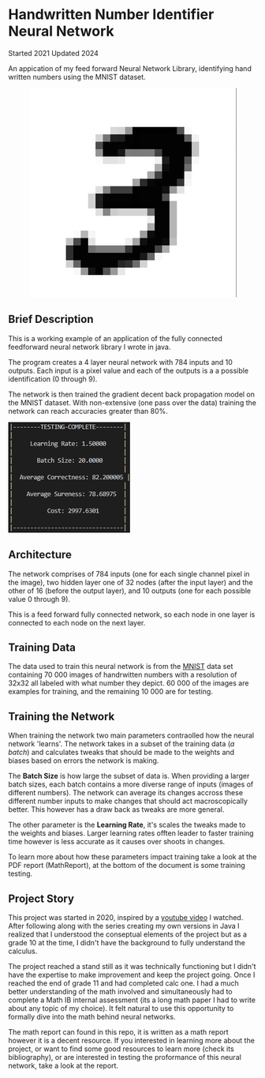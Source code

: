 # Handwritten Number Identifier Neural Network
Started 2021 Updated 2024

An appication of my feed forward Neural Network Library, identifying hand written numbers using the MNIST dataset.

<p align="center">
<img src ="/img/three3-7.jpg" alt="Image of Handwritten number 3">
</p>

## Brief Description
This is a working example of an application of the fully connected feedforward neural network library I wrote in java.

The program creates a 4 layer neural network with 784 inputs and 10 outputs. Each input is a pixel value and each of the outputs is a a possible identification (0 through 9).

The network is then trained the gradient decent back propagation model on the MNIST dataset. With non-extensive (one pass over the data) training the network can reach accuracies greater than 80%.

![Image of Neural Network Testing Results][imgTestResult]

## Architecture

The network comprises of 784 inputs (one for each single channel pixel in the image), two hidden layer one of 32 nodes (after the input layer) and the other of 16 (before the output layer), and 10 outputs (one for each possible value 0 through 9).

This is a feed forward fully connected network, so each node in one layer is connected to each node on the next layer. 

## Training Data
The data used to train this neural network is from the [MNIST][MNISTlink] data set containing 70 000 images of handrwitten numbers with a resolution of 32x32 all labeled with what number they depict. 60 000 of the images are examples for training, and the remaining 10 000 are for testing.

## Training the Network
When training the network two main parameters contraolled how the neural network 'learns'. The network takes in a subset of the training data (*a batch*) and calculates tweaks that should be made to the weights and biases based on errors the network is making. 

The **Batch Size** is how large the subset of data is. When providing a larger batch sizes, each batch contains a more diverse range of inputs (images of different numbers). The network can average its changes accross these different number inputs to make changes that should act macroscopically better. This however has a draw back as tweaks are more general. 

The other parameter is the **Learning Rate**, it's scales the tweaks made to the weights and biases. Larger learning rates offten leader to faster training time however is less accurate as it causes over shoots in changes.

To learn more about how these parameters impact training take a look at the PDF report (MathReport), at the bottom of the document is some training testing.

## Project Story
This project was started in 2020, inspired by a [youtube video][linkPerceptron] I watched. After following along with the series creating my own versions in Java I realized that I understood the conseptual elements of the project but as a grade 10 at the time, I didn't have the background to fully understand the calculus.

The project reached a stand still as it was technically functioning but I didn't have the expertise to make improvement and keep the project going. Once I reached the end of grade 11 and had completed calc one. I had a much better understanding of the math involved and simultaneously had to complete a Math IB internal assessment (its a long math paper I had to write about any topic of my choice). It felt natural to use this opportunity to formally dive into the math behind neural networks.

The math report can found in this repo, it is written as a math report however it is a decent resource. If you interested in learning more about the project, or want to find some good resources to learn more (check its bibliography), or are interested in testing the proformance of this neural network, take a look at the report.

[imgThree]: /img/three3-7.jpg
[imgTestResult]: /img/test-results.png
[MNISTlink]: https://www.kaggle.com/datasets/hojjatk/mnist-dataset
[linkPerceptron]: https://www.youtube.com/watch?v=ntKn5TPHHAk
